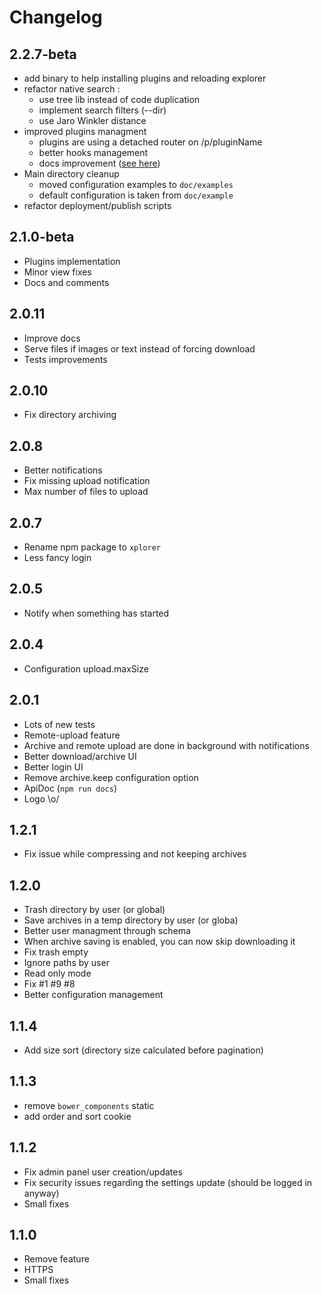 # Changelog

## 2.2.7-beta
- add binary to help installing plugins and reloading explorer
- refactor native search :
  - use tree lib instead of code duplication
  - implement search filters (--dir)
  - use Jaro Winkler distance
- improved plugins managment 
  - plugins are using a detached router on /p/pluginName
  - better hooks management
  - docs improvement ([see here](https://github.com/soyuka/explorer/blob/master/doc/Plugins.md))
- Main directory cleanup
  - moved configuration examples to `doc/examples`
  - default configuration is taken from `doc/example`
- refactor deployment/publish scripts

## 2.1.0-beta
- Plugins implementation
- Minor view fixes
- Docs and comments

## 2.0.11
- Improve docs
- Serve files if images or text instead of forcing download
- Tests improvements

## 2.0.10
- Fix directory archiving

## 2.0.8
- Better notifications
- Fix missing upload notification
- Max number of files to upload

## 2.0.7
- Rename npm package to `xplorer`
- Less fancy login

## 2.0.5
- Notify when something has started

## 2.0.4
- Configuration upload.maxSize

## 2.0.1
- Lots of new tests
- Remote-upload feature
- Archive and remote upload are done in background with notifications
- Better download/archive UI
- Better login UI
- Remove archive.keep configuration option
- ApiDoc (`npm run docs`)
- Logo \o/

## 1.2.1
- Fix issue while compressing and not keeping archives

## 1.2.0
- Trash directory by user (or global)
- Save archives in a temp directory by user (or globa)
- Better user managment through schema
- When archive saving is enabled, you can now skip downloading it
- Fix trash empty
- Ignore paths by user
- Read only mode
- Fix #1 #9 #8
- Better configuration management

## 1.1.4
- Add size sort (directory size calculated before pagination)

## 1.1.3
- remove `bower_components` static
- add order and sort cookie 

## 1.1.2
- Fix admin panel user creation/updates
- Fix security issues regarding the settings update (should be logged in anyway)
- Small fixes

## 1.1.0
- Remove feature
- HTTPS
- Small fixes
